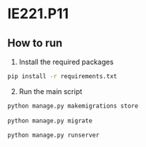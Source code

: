# IE221.P11

## How to run
1. Install the required packages
```bash
pip install -r requirements.txt
```

2. Run the main script
```bash
python manage.py makemigrations store
  
python manage.py migrate

python manage.py runserver
```